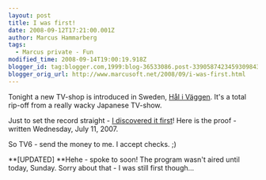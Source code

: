 ```yaml
---
layout: post
title: I was first!
date: 2008-09-12T17:21:00.001Z
author: Marcus Hammarberg
tags:
  - Marcus private - Fun
modified_time: 2008-09-14T19:00:19.918Z
blogger_id: tag:blogger.com,1999:blog-36533086.post-3390587423459309843
blogger_orig_url: http://www.marcusoft.net/2008/09/i-was-first.html
---
```



Tonight a new TV-shop is introduced in Sweden, [Hål i
Väggen](http://www.tv6.se/halivaggen). It's a total rip-off from a
really wacky Japanese TV-show.

Just to set the record straight - [I discovered it
first](http://www.marcusoft.net/2007/07/only-in-japan.html)! Here is the
proof - written Wednesday, July 11, 2007.

So TV6 - send the money to me. I accept checks. ;)

**\[UPDATED\]
**Hehe - spoke to soon! The program wasn't aired until today, Sunday.
Sorry about that - I was still first though...
